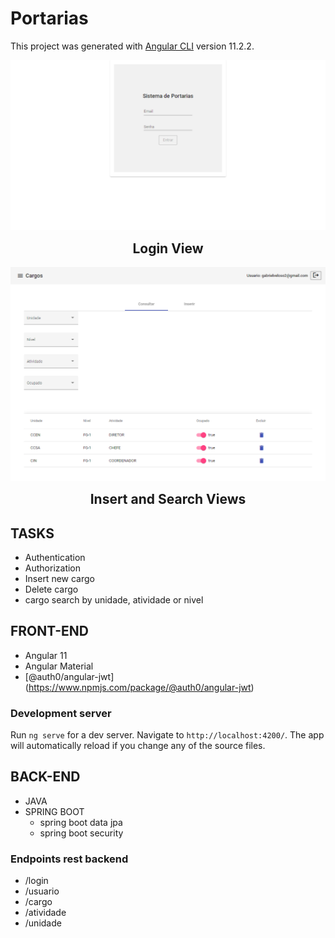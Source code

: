 # Portarias

This project was generated with [Angular CLI](https://github.com/angular/angular-cli) version 11.2.2.


<p align="center">
  <img width="704" alt="Game screenshot" src="https://github.com/gabrielveloso/springboot-angularmaterial/blob/master/login.png">
  <h2 align="center" style="margin-top: 0px;">Login View</h2>
</p>

<p align="center">
  <img width="704" alt="Game screenshot" src="https://github.com/gabrielveloso/springboot-angularmaterial/blob/master/portaria.png">
  <h2 align="center" style="margin-top: 0px;">Insert and Search Views</h2>
</p>

## TASKS
- Authentication
- Authorization
- Insert new cargo
- Delete cargo
- cargo search by unidade, atividade or nivel

## FRONT-END
- Angular 11
- Angular Material
- [@auth0/angular-jwt] (https://www.npmjs.com/package/@auth0/angular-jwt)

### Development server
Run `ng serve` for a dev server. Navigate to `http://localhost:4200/`. The app will automatically reload if you change any of the source files.

## BACK-END
- JAVA
- SPRING BOOT
    - spring boot data jpa
    - spring boot security

### Endpoints rest backend
- /login
- /usuario
- /cargo
- /atividade
- /unidade




